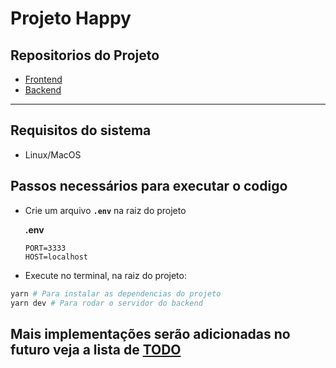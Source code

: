 # Projeto Happy

## Repositorios do Projeto

- [Frontend](https://github.com/gustavo8000br/happy/)
- [Backend](https://github.com/gustavo8000br/backend-happy)

___

## Requisitos do sistema

- Linux/MacOS

## Passos necessários para executar o codigo

- Crie um arquivo **``.env``** na raiz do projeto

  **.env**

    ```.env
    PORT=3333
    HOST=localhost
    ```

- Execute no terminal, na raiz do projeto:

```bash
yarn # Para instalar as dependencias do projeto
yarn dev # Para rodar o servidor do backend
```

## Mais implementações serão adicionadas no futuro veja a lista de [TODO](https://github.com/gustavo8000br/happy/blob/dev/TODO.md)

